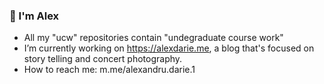 ### 👋 I'm Alex

- All my "ucw" repositories contain "undegraduate course work"
- I’m currently working on https://alexdarie.me, a blog that's focused on story telling and concert photography.
- How to reach me: m.me/alexandru.darie.1 
